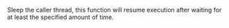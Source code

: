 Sleep the caller thread, this function will resume execution after waiting for at least the specified amount of time.